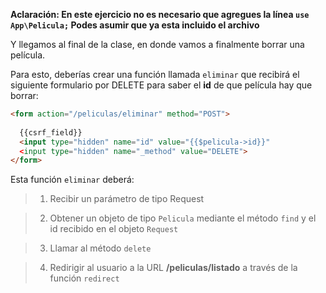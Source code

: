 **Aclaración: En este ejercicio no es necesario que agregues la línea `use App\Pelicula;` Podes asumir que ya esta incluido el archivo**

Y llegamos al final de la clase, en donde vamos a finalmente borrar una película.

Para esto, deberías crear una función llamada `eliminar` que recibirá el siguiente formulario por DELETE para saber el **id** de que película hay que borrar:

``` html
<form action="/peliculas/eliminar" method="POST">
  
  {{csrf_field}}
  <input type="hidden" name="id" value="{{$pelicula->id}}"
  <input type="hidden" name="_method" value="DELETE">
</form>
```

Esta función `eliminar` deberá:

> 1. Recibir un parámetro de tipo Request

> 2. Obtener un objeto de tipo `Pelicula` mediante el método `find` y el id recibido en el objeto `Request`

> 3. Llamar al método `delete`

> 4. Redirigir al usuario a la URL **/peliculas/listado** a través de la función `redirect`
